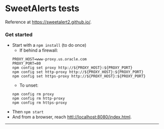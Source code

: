 # SweetAlerts tests
Reference at <https://sweetalert2.github.io/>.

### Get started
- Start with a `npm install` (to do once)
    - If behind a firewall:
    ```
    PROXY_HOST=www-proxy.us.oracle.com
    PROXY_PORT=80
    npm config set proxy http://${PROXY_HOST}:${PROXY_PORT}
    npm config set http-proxy http://${PROXY_HOST}:${PROXY_PORT}
    npm config set https-proxy http://${PROXY_HOST}:${PROXY_PORT}
    ```
    - To unset:
    ```
    npm config rm proxy
    npm config rm http-proxy
    npm config rm https-proxy
    ```
- Then `npm start`
- And from a browser, reach <httl://localhost:8080/index.html>.

---

